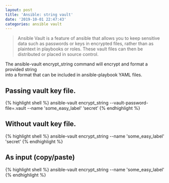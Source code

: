 ```yaml
---
layout: post
title: 'Ansible: string vault'
date: '2019-10-01 22:47:43'
categories: ansible vault
---
```


> Ansible Vault is a feature of ansible that allows you to keep sensitive data such as passwords or keys in encrypted files, rather than as plaintext in playbooks or roles. These vault files can then be distributed or placed in source control.

The ansible-vault encrypt\_string command will encrypt and format a provided string   
into a format that can be included in ansible-playbook YAML files.

## Passing vault key file.

{% highlight shell %}
ansible-vault encrypt_string --vault-password-file=.vault --name 'some_easy_label' ‘secret’
{% endhighlight %}

## Without vault key file.

{% highlight shell %}
ansible-vault encrypt_string --name 'some_easy_label' 'secret'
{% endhighlight %}

## As input (copy/paste)

{% highlight shell %}
ansible-vault encrypt_string --name 'some_easy_label'
{% endhighlight %}

